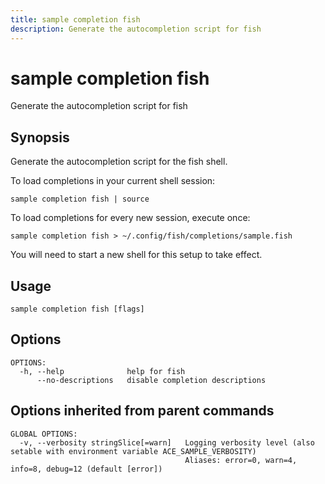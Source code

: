 ```yaml
---
title: sample completion fish
description: Generate the autocompletion script for fish
---
```


<!--
This documentation is auto generated by a script.
Please do not edit this file directly.
-->

<!-- markdownlint-disable-next-line single-title -->
# sample completion fish

Generate the autocompletion script for fish

## Synopsis

Generate the autocompletion script for the fish shell.

To load completions in your current shell session:

	sample completion fish | source

To load completions for every new session, execute once:

	sample completion fish > ~/.config/fish/completions/sample.fish

You will need to start a new shell for this setup to take effect.


## Usage

```plaintext
sample completion fish [flags]
```

## Options

```plaintext
OPTIONS:
  -h, --help              help for fish
      --no-descriptions   disable completion descriptions
```

## Options inherited from parent commands

```plaintext
GLOBAL OPTIONS:
  -v, --verbosity stringSlice[=warn]   Logging verbosity level (also setable with environment variable ACE_SAMPLE_VERBOSITY)
                                       Aliases: error=0, warn=4, info=8, debug=12 (default [error])
```
